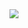 <img src="https://capsule-render.vercel.app/api?type=wave&color=auto&height=300&section=header&text=Hi!%20i'm%20Yunchan&fontSize=90" />
